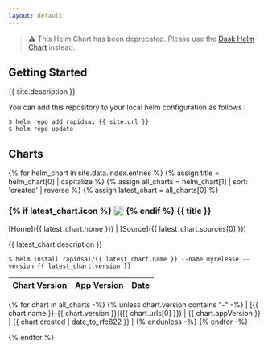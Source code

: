 ```yaml
---
layout: default
---
```


> ⚠️ This Helm Chart has been deprecated. Please use the [Dask Helm Chart](https://helm.dask.org/) instead.

## Getting Started

{{ site.description }}

You can add this repository to your local helm configuration as follows :

```console
$ helm repo add rapidsai {{ site.url }}
$ helm repo update
```

## Charts

{% for helm_chart in site.data.index.entries %}
{% assign title = helm_chart[0] | capitalize %}
{% assign all_charts = helm_chart[1] | sort: 'created' | reverse %}
{% assign latest_chart = all_charts[0] %}

<h3>
  {% if latest_chart.icon %}
  <img src="{{ latest_chart.icon }}" style="height:1.2em;vertical-align: text-top;" />
  {% endif %}
  {{ title }}
</h3>

[Home]({{ latest_chart.home }}) \| [Source]({{ latest_chart.sources[0] }})

{{ latest_chart.description }}

```console
$ helm install rapidsai/{{ latest_chart.name }} --name myrelease --version {{ latest_chart.version }}
```

| Chart Version | App Version | Date |
| ------------- | ----------- | ---- |
{% for chart in all_charts -%}
{% unless chart.version contains "-" -%}
| [{{ chart.name }}-{{ chart.version }}]({{ chart.urls[0] }}) | {{ chart.appVersion }} | {{ chart.created | date_to_rfc822 }} |
{% endunless -%}
{% endfor -%}

{% endfor %}
